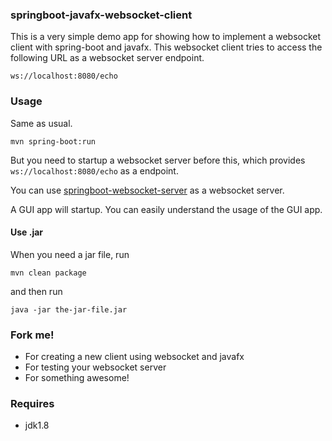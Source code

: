 ### springboot-javafx-websocket-client

This is a very simple demo app for showing how to implement a websocket client with spring-boot and javafx. This websocket client tries to access the following URL as a websocket server endpoint.

```
ws://localhost:8080/echo
```

### Usage
Same as usual.

```
mvn spring-boot:run
```

But you need to startup a websocket server before this, which provides `ws://localhost:8080/echo` as a endpoint.

You can use [springboot-websocket-server](https://github.com/konohiroaki/springboot-websocket-server) as a websocket server.

A GUI app will startup. You can easily understand the usage of the GUI app.

#### Use .jar
When you need a jar file, run

```
mvn clean package
```

and then run

```
java -jar the-jar-file.jar
```

### Fork me!
* For creating a new client using websocket and javafx
* For testing your websocket server
* For something awesome!

### Requires
* jdk1.8
